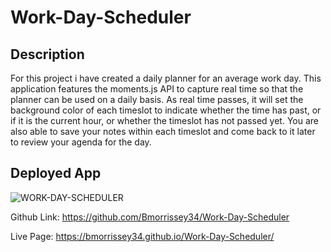 # Work-Day-Scheduler

## Description 
For this project i have created a daily planner for an average work day. This application features the moments.js API to capture real time so that the planner can be used on a daily basis. As real time passes, it will set the background color of each timeslot to indicate whether the time has past, or if it is the current hour, or whether the timeslot has not passed yet. You are also able to save your notes within each timeslot and come back to it later to review your agenda for the day.

## Deployed App
![WORK-DAY-SCHEDULER](https://user-images.githubusercontent.com/88950762/144125863-4db1b213-5250-470a-94bc-1d94909853c3.PNG)

Github Link: https://github.com/Bmorrissey34/Work-Day-Scheduler

Live Page: https://bmorrissey34.github.io/Work-Day-Scheduler/




